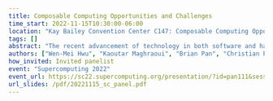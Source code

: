 ```yaml
---
title: Composable Computing Opportunities and Challenges
time_start: 2022-11-15T10:30:00-06:00
location: "Kay Bailey Convention Center C147: Composable Computing Opportunities and Challenges"
tags: []
abstract: "The recent advancement of technology in both software and hardware enables the concept of the composable system design. A composable system provides flexibility to serve a variety of workloads by means of a software defined infrastructure based on hardware disaggregated over a network fabric. The system offers a dynamic co-design platform that allows experiments and measurements in a controlled environment. This new paradigm targets eliminating unused (jailed) hardware in a computing system and decouples the life cycle of components (e.g., CPU vs memory). In addition, a composable system is helpful for accelerating the adoption of new hardware in software applications as new devices can be simply plugged into an existing system. In this panel discussion, we will discuss the pros/cons of composable systems, and considerations when applying this design for data centers to accommodate a variety of workloads"
authors: ["Wen-Mei Hwu", "Kaoutar Maghraoui", "Brian Pan", "Christian Pinto", "Carl Pearson", "I-Hsin Chung"]
how_invited: Invited panelist
event: "Supercomputing 2022"
event_url: https://sc22.supercomputing.org/presentation/?id=pan111&sess=sess180
url_slides: /pdf/20221115_sc_panel.pdf
---
```

